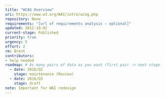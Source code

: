 ```yaml
---
title: "WCAG Overview"
uri: https://www.w3.org/WAI/intro/wcag.php
repository: None
requirements: "[url of requirements analysis – optional]"
updated: 2012-10-02
current-stage: Published
priority: true
urgency: 5
effort: 2
rm: Brent
contributors:
- help needed
roadmap: # As many pairs of data as you want (first pair -> next stage in the tool)
  - date: 2016/Q2
    stage: maintenance (Review)
  - date: 2016/Q3
    stage: draft
note: Important for WAI redesign
---
```

